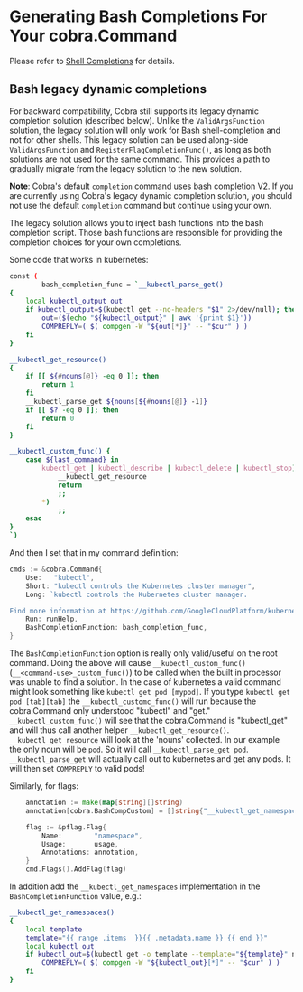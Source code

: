 # Generating Bash Completions For Your cobra.Command

Please refer to [Shell Completions](_index.md) for details.

## Bash legacy dynamic completions

For backward compatibility, Cobra still supports its legacy dynamic completion solution (described below). Unlike the
`ValidArgsFunction` solution, the legacy solution will only work for Bash shell-completion and not for other shells.
This legacy solution can be used along-side `ValidArgsFunction` and `RegisterFlagCompletionFunc()`, as long as both
solutions are not used for the same command. This provides a path to gradually migrate from the legacy solution to the
new solution.

**Note**: Cobra's default `completion` command uses bash completion V2. If you are currently using Cobra's legacy
dynamic completion solution, you should not use the default `completion` command but continue using your own.

The legacy solution allows you to inject bash functions into the bash completion script. Those bash functions are
responsible for providing the completion choices for your own completions.

Some code that works in kubernetes:

```bash
const (
        bash_completion_func = `__kubectl_parse_get()
{
    local kubectl_output out
    if kubectl_output=$(kubectl get --no-headers "$1" 2>/dev/null); then
        out=($(echo "${kubectl_output}" | awk '{print $1}'))
        COMPREPLY=( $( compgen -W "${out[*]}" -- "$cur" ) )
    fi
}

__kubectl_get_resource()
{
    if [[ ${#nouns[@]} -eq 0 ]]; then
        return 1
    fi
    __kubectl_parse_get ${nouns[${#nouns[@]} -1]}
    if [[ $? -eq 0 ]]; then
        return 0
    fi
}

__kubectl_custom_func() {
    case ${last_command} in
        kubectl_get | kubectl_describe | kubectl_delete | kubectl_stop)
            __kubectl_get_resource
            return
            ;;
        *)
            ;;
    esac
}
`)
```

And then I set that in my command definition:

```go
cmds := &cobra.Command{
	Use:   "kubectl",
	Short: "kubectl controls the Kubernetes cluster manager",
	Long: `kubectl controls the Kubernetes cluster manager.

Find more information at https://github.com/GoogleCloudPlatform/kubernetes.`,
	Run: runHelp,
	BashCompletionFunction: bash_completion_func,
}
```

The `BashCompletionFunction` option is really only valid/useful on the root command. Doing the above will cause
`__kubectl_custom_func()` (`__<command-use>_custom_func()`) to be called when the built in processor was unable to find
a solution. In the case of kubernetes a valid command might look something like `kubectl get pod [mypod]`. If you type
`kubectl get pod [tab][tab]` the `__kubectl_customc_func()` will run because the cobra.Command only understood "kubectl"
and "get." `__kubectl_custom_func()` will see that the cobra.Command is "kubectl_get" and will thus call another helper
`__kubectl_get_resource()`.  `__kubectl_get_resource` will look at the 'nouns' collected. In our example the only noun
will be `pod`. So it will call `__kubectl_parse_get pod`.  `__kubectl_parse_get` will actually call out to kubernetes
and get any pods. It will then set `COMPREPLY` to valid pods!

Similarly, for flags:

```go
	annotation := make(map[string][]string)
	annotation[cobra.BashCompCustom] = []string{"__kubectl_get_namespaces"}

	flag := &pflag.Flag{
		Name:        "namespace",
		Usage:       usage,
		Annotations: annotation,
	}
	cmd.Flags().AddFlag(flag)
```

In addition add the `__kubectl_get_namespaces` implementation in the `BashCompletionFunction`
value, e.g.:

```bash
__kubectl_get_namespaces()
{
    local template
    template="{{ range .items  }}{{ .metadata.name }} {{ end }}"
    local kubectl_out
    if kubectl_out=$(kubectl get -o template --template="${template}" namespace 2>/dev/null); then
        COMPREPLY=( $( compgen -W "${kubectl_out}[*]" -- "$cur" ) )
    fi
}
```
